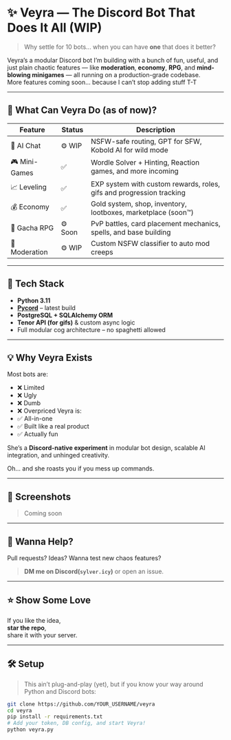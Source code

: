 # ✨ Veyra — The Discord Bot That Does It All (WIP)

> Why settle for 10 bots... when you can have **one** that does it better?

Veyra’s a modular Discord bot I’m building with a bunch of fun, useful, and just plain chaotic features — like **moderation**, **economy**, **RPG**, and **mind-blowing minigames** — all running on a production-grade codebase.  
More features coming soon… because I can’t stop adding stuff T-T

---

## 🚀 What Can Veyra Do (as of now)?

| Feature        | Status   | Description                                                                 |
|----------------|----------|-----------------------------------------------------------------------------|
| 💬 AI Chat     | ⚙️ WIP    | NSFW-safe routing, GPT for SFW, Kobold AI for wild mode                     |
| 🎮 Mini-Games  | ✅        | Wordle Solver + Hinting, Reaction games, and more incoming                  |
| 📈 Leveling    | ✅        | EXP system with custom rewards, roles, gifs and progression tracking        |
| 💰 Economy     | ✅        | Gold system, shop, inventory, lootboxes, marketplace (soon™)                |
| 🧩 Gacha RPG    | ⚙️ Soon  | PvP battles, card placement mechanics, spells, and base building            |
| 🔨 Moderation  | ⚙️ WIP    | Custom NSFW classifier to auto mod creeps                                   |

---

## 🧠 Tech Stack

- **Python 3.11**
- **[Pycord](https://docs.pycord.dev/)** – latest build
- **PostgreSQL + SQLAlchemy ORM**
- **Tenor API (for gifs)** & custom async logic
- Full modular cog architecture – no spaghetti allowed

---

## 💡 Why Veyra Exists

Most bots are:
- ❌ Limited
- ❌ Ugly
- ❌ Dumb
- ❌ Overpriced
Veyra is:
- ✅ All-in-one
- ✅ Built like a real product
- ✅ Actually fun

She’s a **Discord-native experiment** in modular bot design, scalable AI integration, and unhinged creativity.  

Oh... and she roasts you if you mess up commands.

---

## 📸 Screenshots

> Coming soon

---

## 🧪 Wanna Help?

Pull requests? Ideas? Wanna test new chaos features?
> **DM me on Discord(`sylver.icy`)** or open an issue.

---

## ⭐ Show Some Love

If you like the idea,  
**star the repo**,  
share it with your server.


---

## 🛠️ Setup

> This ain’t plug-and-play (yet), but if you know your way around Python and Discord bots:

```bash
git clone https://github.com/YOUR_USERNAME/veyra
cd veyra
pip install -r requirements.txt
# Add your token, DB config, and start Veyra!
python veyra.py